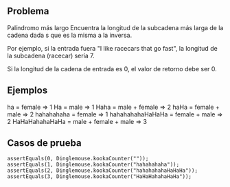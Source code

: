 ## Problema

Palíndromo más largo
Encuentra la longitud de la subcadena más larga de la cadena dada s que es la misma a la inversa.

Por ejemplo, si la entrada fuera "I like racecars that go fast", la longitud de la subcadena (racecar) sería 7.

Si la longitud de la cadena de entrada es 0, el valor de retorno debe ser 0.

## Ejemplos

ha = female => 1
Ha = male => 1
Haha = male + female => 2
haHa = female + male => 2
hahahahaha = female => 1
hahahahahaHaHaHa = female + male => 2
HaHaHahahaHaHa = male + female + male => 3

## Casos de prueba

    assertEquals(0, Dinglemouse.kookaCounter(""));
    assertEquals(1, Dinglemouse.kookaCounter("hahahahaha"));    
    assertEquals(2, Dinglemouse.kookaCounter("hahahahahaHaHaHa"));    
    assertEquals(3, Dinglemouse.kookaCounter("HaHaHahahaHaHa"));

